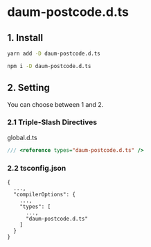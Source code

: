 # daum-postcode.d.ts

## 1. Install

```bash
yarn add -D daum-postcode.d.ts
```

```bash
npm i -D daum-postcode.d.ts
```

## 2. Setting

You can choose between 1 and 2.

### 2.1 Triple-Slash Directives

global.d.ts

```typescript
/// <reference types="daum-postcode.d.ts" />
```

### 2.2 tsconfig.json

```
{
  ...,
  "compilerOptions": {
    ...,
    "types": [
      ...,
      "daum-postcode.d.ts"
    ]
  }
}
```
